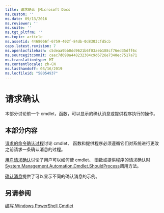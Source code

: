```yaml
---
title: 请求确认 |Microsoft Docs
ms.custom: ''
ms.date: 09/13/2016
ms.reviewer: ''
ms.suite: ''
ms.tgt_pltfrm: ''
ms.topic: article
ms.assetid: 4468066f-6759-402f-84db-0d8303cfd5cb
caps.latest.revision: 7
ms.openlocfilehash: c5deaa9bb0dd9621b6f03aeb188cf76ed35dff6c
ms.sourcegitcommit: caac7d098a448232304c9d6728e7340ec7517a71
ms.translationtype: MT
ms.contentlocale: zh-CN
ms.lasthandoff: 03/16/2019
ms.locfileid: "58054937"
---
```

# <a name="requesting-confirmation"></a>请求确认

本部分讨论前一个 cmdlet，函数，可以显示的确认消息或提供程序执行的操作。

## <a name="in-this-section"></a>本部分内容

[请求的命令确认过程](./requesting-confirmation-from-cmdlets.md)讨论 cmdlet、 函数和提供程序必须遵循它们对系统进行更改之前请求一条确认消息的过程。

[用户请求确认](./users-requesting-confirmation.md)讨论了用户可以如何使 cmdlet、 函数或提供程序的请求确认时[System.Management.Automation.Cmdlet.ShouldProcess](/dotnet/api/System.Management.Automation.Cmdlet.ShouldProcess)调用方法。

[确认消息](./confirmation-messages.md)提供了可以显示不同的确认消息的示例。

## <a name="see-also"></a>另请参阅

[编写 Windows PowerShell Cmdlet](./writing-a-windows-powershell-cmdlet.md)
